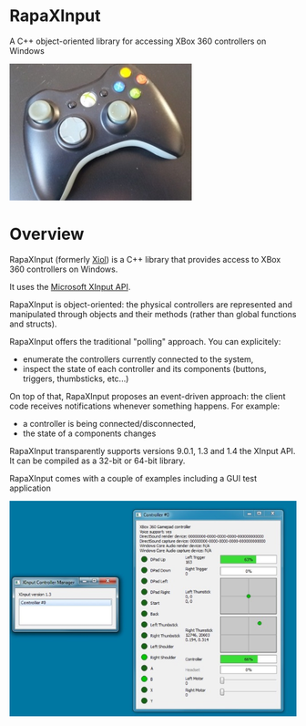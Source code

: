RapaXInput
==========
A C++ object-oriented library for accessing XBox 360 controllers on Windows

![alt text](docs/RapaXInput1.jpg?raw=true "An XBox 360 controller")

# Overview 
RapaXInput (formerly [Xiol](https://code.google.com/p/xiol/)) is a C++ library that provides access to XBox 360 controllers on Windows. 

It uses the [Microsoft XInput API](https://msdn.microsoft.com/en-us/library/windows/desktop/hh405053(v=vs.85).aspx).

RapaXInput is object-oriented: the physical controllers are represented and manipulated through objects and their methods (rather than global functions and structs).

RapaXInput offers the traditional "polling" approach. You can explicitely:
* enumerate the controllers currently connected to the system, 
* inspect the state of each controller and its components (buttons, triggers, thumbsticks, etc...)

On top of that, RapaXInput proposes an event-driven approach: the client code receives notifications whenever something happens. For example:
* a controller is being connected/disconnected, 
* the state of a components changes

RapaXInput transparently supports versions 9.0.1, 1.3 and 1.4 the XInput API. It can be compiled as a 32-bit or 64-bit library.

RapaXInput comes with a couple of examples including a GUI test application

![alt text](docs/RapaXInput2.jpg?raw=true "RapaXInput test application")
